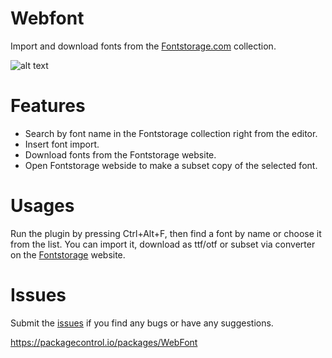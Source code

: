 # Webfont

Import and download fonts from the [Fontstorage.com](https://fontstorage.com) collection.

![alt text](https://fontstorage.com/static/i/st.gif)

# Features
* Search by font name in the Fontstorage collection right from the editor.
* Insert font import.
* Download fonts from the Fontstorage website.
* Open Fontstorage webside to make a subset copy of the selected font.

# Usages
Run the plugin by pressing Ctrl+Alt+F, then find a font by name or choose it from the list.
You can import it, download as ttf/otf or subset via converter on the [Fontstorage](https://fontstorage.com) website.

# Issues

Submit the [issues](https://github.com/WebFont/webfont/issues) if you find any bugs or have any suggestions.

https://packagecontrol.io/packages/WebFont

